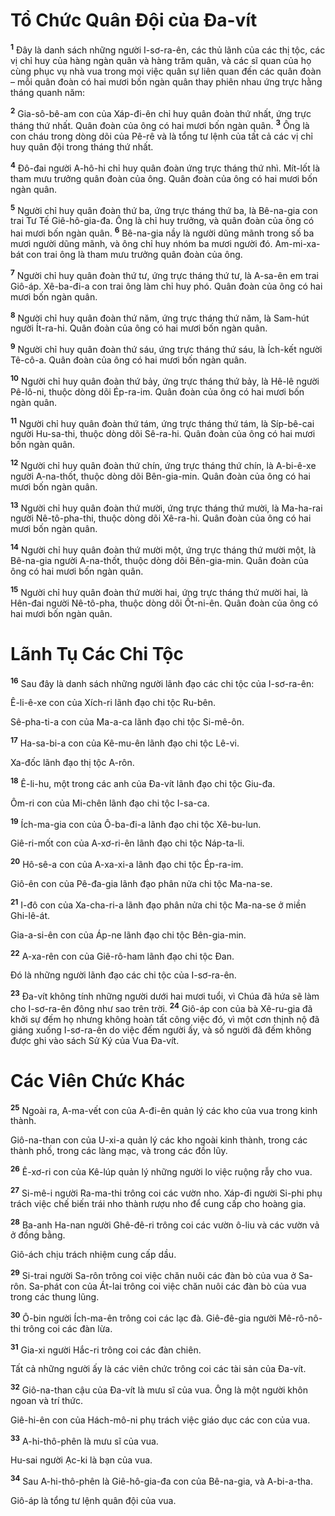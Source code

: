 # Tổ Chức Quân Ðội của Ða-vít
<sup><b>1</b></sup> Ðây là danh sách những người I-sơ-ra-ên, các thủ lãnh của các thị tộc, các vị chỉ huy của hàng ngàn quân và hàng trăm quân, và các sĩ quan của họ cùng phục vụ nhà vua trong mọi việc quân sự liên quan đến các quân đoàn – mỗi quân đoàn có hai mươi bốn ngàn quân thay phiên nhau ứng trực hằng tháng quanh năm:

<sup><b>2</b></sup> Gia-sô-bê-am con của Xáp-đi-ên chỉ huy quân đoàn thứ nhất, ứng trực tháng thứ nhất. Quân đoàn của ông có hai mươi bốn ngàn quân. <sup><b>3</b></sup> Ông là con cháu trong dòng dõi của Pê-rê và là tổng tư lệnh của tất cả các vị chỉ huy quân đội trong tháng thứ nhất.

<sup><b>4</b></sup> Ðô-đai người A-hô-hi chỉ huy quân đoàn ứng trực tháng thứ nhì. Mít-lốt là tham mưu trưởng quân đoàn của ông. Quân đoàn của ông có hai mươi bốn ngàn quân.

<sup><b>5</b></sup> Người chỉ huy quân đoàn thứ ba, ứng trực tháng thứ ba, là Bê-na-gia con trai Tư Tế Giê-hô-gia-đa. Ông là chỉ huy trưởng, và quân đoàn của ông có hai mươi bốn ngàn quân. <sup><b>6</b></sup> Bê-na-gia nầy là người dũng mãnh trong số ba mươi người dũng mãnh, và ông chỉ huy nhóm ba mươi người đó. Am-mi-xa-bát con trai ông là tham mưu trưởng quân đoàn của ông.

<sup><b>7</b></sup> Người chỉ huy quân đoàn thứ tư, ứng trực tháng thứ tư, là A-sa-ên em trai Giô-áp. Xê-ba-đi-a con trai ông làm chỉ huy phó. Quân đoàn của ông có hai mươi bốn ngàn quân.

<sup><b>8</b></sup> Người chỉ huy quân đoàn thứ năm, ứng trực tháng thứ năm, là Sam-hút người Ít-ra-hi. Quân đoàn của ông có hai mươi bốn ngàn quân.

<sup><b>9</b></sup> Người chỉ huy quân đoàn thứ sáu, ứng trực tháng thứ sáu, là Ích-kết người Tê-cô-a. Quân đoàn của ông có hai mươi bốn ngàn quân.

<sup><b>10</b></sup> Người chỉ huy quân đoàn thứ bảy, ứng trực tháng thứ bảy, là Hê-lê người Pê-lô-ni, thuộc dòng dõi Ép-ra-im. Quân đoàn của ông có hai mươi bốn ngàn quân.

<sup><b>11</b></sup> Người chỉ huy quân đoàn thứ tám, ứng trực tháng thứ tám, là Síp-bê-cai người Hu-sa-thi, thuộc dòng dõi Sê-ra-hi. Quân đoàn của ông có hai mươi bốn ngàn quân.

<sup><b>12</b></sup> Người chỉ huy quân đoàn thứ chín, ứng trực tháng thứ chín, là A-bi-ê-xe người A-na-thốt, thuộc dòng dõi Bên-gia-min. Quân đoàn của ông có hai mươi bốn ngàn quân.

<sup><b>13</b></sup> Người chỉ huy quân đoàn thứ mười, ứng trực tháng thứ mười, là Ma-ha-rai người Nê-tô-pha-thi, thuộc dòng dõi Xê-ra-hi. Quân đoàn của ông có hai mươi bốn ngàn quân.

<sup><b>14</b></sup> Người chỉ huy quân đoàn thứ mười một, ứng trực tháng thứ mười một, là Bê-na-gia người A-na-thốt, thuộc dòng dõi Bên-gia-min. Quân đoàn của ông có hai mươi bốn ngàn quân.

<sup><b>15</b></sup> Người chỉ huy quân đoàn thứ mười hai, ứng trực tháng thứ mười hai, là Hên-đai người Nê-tô-pha, thuộc dòng dõi Ốt-ni-ên. Quân đoàn của ông có hai mươi bốn ngàn quân.

# Lãnh Tụ Các Chi Tộc
<sup><b>16</b></sup> Sau đây là danh sách những người lãnh đạo các chi tộc của I-sơ-ra-ên:

Ê-li-ê-xe con của Xích-ri lãnh đạo chi tộc Ru-bên.

Sê-pha-ti-a con của Ma-a-ca lãnh đạo chi tộc Si-mê-ôn.

<sup><b>17</b></sup> Ha-sa-bi-a con của Kê-mu-ên lãnh đạo chi tộc Lê-vi.

Xa-đốc lãnh đạo thị tộc A-rôn.

<sup><b>18</b></sup> Ê-li-hu, một trong các anh của Ða-vít lãnh đạo chi tộc Giu-đa.

Ôm-ri con của Mi-chên lãnh đạo chi tộc I-sa-ca.

<sup><b>19</b></sup> Ích-ma-gia con của Ô-ba-đi-a lãnh đạo chi tộc Xê-bu-lun.

Giê-ri-mốt con của A-xơ-ri-ên lãnh đạo chi tộc Náp-ta-li.

<sup><b>20</b></sup> Hô-sê-a con của A-xa-xi-a lãnh đạo chi tộc Ép-ra-im.

Giô-ên con của Pê-đa-gia lãnh đạo phân nửa chi tộc Ma-na-se.

<sup><b>21</b></sup> I-đô con của Xa-cha-ri-a lãnh đạo phân nửa chi tộc Ma-na-se ở miền Ghi-lê-át.

Gia-a-si-ên con của Áp-ne lãnh đạo chi tộc Bên-gia-min.

<sup><b>22</b></sup> A-xa-rên con của Giê-rô-ham lãnh đạo chi tộc Ðan.

Ðó là những người lãnh đạo các chi tộc của I-sơ-ra-ên.

<sup><b>23</b></sup> Ða-vít không tính những người dưới hai mươi tuổi, vì Chúa đã hứa sẽ làm cho I-sơ-ra-ên đông như sao trên trời. <sup><b>24</b></sup> Giô-áp con của bà Xê-ru-gia đã khởi sự đếm họ nhưng không hoàn tất công việc đó, vì một cơn thịnh nộ đã giáng xuống I-sơ-ra-ên do việc đếm người ấy, và số người đã đếm không được ghi vào sách Sử Ký của Vua Ða-vít.

# Các Viên Chức Khác
<sup><b>25</b></sup> Ngoài ra, A-ma-vết con của A-đi-ên quản lý các kho của vua trong kinh thành.

Giô-na-than con của U-xi-a quản lý các kho ngoài kinh thành, trong các thành phố, trong các làng mạc, và trong các đồn lũy.

<sup><b>26</b></sup> Ê-xơ-ri con của Kê-lúp quản lý những người lo việc ruộng rẫy cho vua.

<sup><b>27</b></sup> Si-mê-i người Ra-ma-thi trông coi các vườn nho. Xáp-đi người Si-phi phụ trách việc chế biến trái nho thành rượu nho để cung cấp cho hoàng gia.

<sup><b>28</b></sup> Ba-anh Ha-nan người Ghê-đê-ri trông coi các vườn ô-liu và các vườn vả ở đồng bằng.

Giô-ách chịu trách nhiệm cung cấp dầu.

<sup><b>29</b></sup> Si-trai người Sa-rôn trông coi việc chăn nuôi các đàn bò của vua ở Sa-rôn. Sa-phát con của Át-lai trông coi việc chăn nuôi các đàn bò của vua trong các thung lũng.

<sup><b>30</b></sup> Ô-bin người Ích-ma-ên trông coi các lạc đà. Giê-đê-gia người Mê-rô-nô-thi trông coi các đàn lừa.

<sup><b>31</b></sup> Gia-xi người Hắc-ri trông coi các đàn chiên.

Tất cả những người ấy là các viên chức trông coi các tài sản của Ða-vít.

<sup><b>32</b></sup> Giô-na-than cậu của Ða-vít là mưu sĩ của vua. Ông là một người khôn ngoan và trí thức.

Giê-hi-ên con của Hách-mô-ni phụ trách việc giáo dục các con của vua.

<sup><b>33</b></sup> A-hi-thô-phên là mưu sĩ của vua.

Hu-sai người Ạc-ki là bạn của vua.

<sup><b>34</b></sup> Sau A-hi-thô-phên là Giê-hô-gia-đa con của Bê-na-gia, và A-bi-a-tha.

Giô-áp là tổng tư lệnh quân đội của vua.